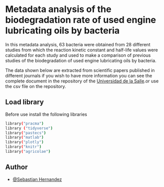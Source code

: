 
# Metadata analysis of the biodegradation rate of used engine lubricating oils by bacteria

In this metadata analysis, 63 bacteria were obtained from 28 different studies from which the reaction kinetic constant and half-life values were calculated for each study and used to make a comparison of previous studies of the biodegradation of used engine lubricating oils by bacteria.

The data shown below are extracted from scientific papers published in different journals if you wish to have more information you can see the complete document in the repository of the [Universidad de la Salle](https://ciencia.lasalle.edu.co/biologia/106/).or use the csv file on the repository. 




## Load library

 Before use install the following libraries

```bash
library("pracma")
library ("tidyverse")
library("pastecs")
library("matlab")
library("plotly")
library("knitr")
library("agricolae")
```
    
## Author

- [@Sebastian Hernandez](https://github.com/JuanSebastianHernandezGomez/)

